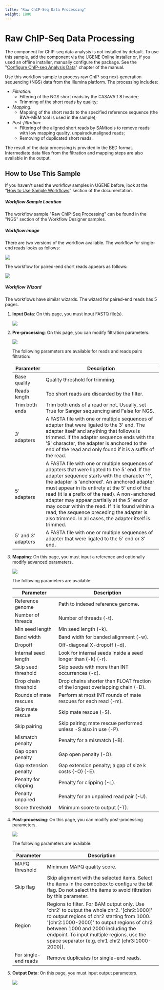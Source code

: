 ```yaml
---
title: "Raw ChIP-Seq Data Processing"
weight: 1800
---
```


# Raw ChIP-Seq Data Processing

The component for ChIP-seq data analysis is not installed by default. To use this sample, add the component via the UGENE Online Installer or, if you used an offline installer, manually configure the package. See the "[Configure ChIP-seq Analysis Data](/wiki/pages/createpage.action?spaceKey=UM&title=Configure+ChIP-Seq+Analysis+Data&linkCreation=true&fromPageId=65930463)" chapter of the manual.

Use this workflow sample to process raw ChIP-seq next-generation sequencing (NGS) data from the Illumina platform. The processing includes:

* _Filtration:_
  * Filtering of the NGS short reads by the CASAVA 1.8 header;
  * Trimming of the short reads by quality;
* _Mapping:_
  * Mapping of the short reads to the specified reference sequence (the BWA-MEM tool is used in the sample);
* _Post-filtration:_
  * Filtering of the aligned short reads by SAMtools to remove reads with low mapping quality, unpaired/unaligned reads;
  * Removing of duplicated short reads.

The result of the data processing is provided in the BED format. Intermediate data files from the filtration and mapping steps are also available in the output.

## How to Use This Sample

If you haven't used the workflow samples in UGENE before, look at the "[How to Use Sample Workflows](../../introduction/how-to-use-sample-workflows)" section of the documentation.

##### Workflow Sample Location

The workflow sample "Raw ChIP-Seq Processing" can be found in the "NGS" section of the Workflow Designer samples.

##### Workflow Image

There are two versions of the workflow available. The workflow for single-end reads looks as follows:

![](/images/65930463/65930464.png)

The workflow for paired-end short reads appears as follows:

![](/images/65930463/65930465.png)

##### Workflow Wizard

The workflows have similar wizards. The wizard for paired-end reads has 5 pages.

1. **Input Data**: On this page, you must input FASTQ file(s).

   ![](/images/65930463/65930466.png)

2. **Pre-processing**: On this page, you can modify filtration parameters.

   ![](/images/65930463/65930467.png)

   The following parameters are available for reads and reads pairs filtration:

   | Parameter         | Description |
   |-------------------|-------------|
   | Base quality      | Quality threshold for trimming. |
   | Reads length      | Too short reads are discarded by the filter. |
   | Trim both ends    | Trim both ends of a read or not. Usually, set True for Sanger sequencing and False for NGS. |
   | 3' adapters       | A FASTA file with one or multiple sequences of adapter that were ligated to the 3' end. The adapter itself and anything that follows is trimmed. If the adapter sequence ends with the '$' character, the adapter is anchored to the end of the read and only found if it is a suffix of the read. |
   | 5' adapters       | A FASTA file with one or multiple sequences of adapters that were ligated to the 5' end. If the adapter sequence starts with the character '^', the adapter is 'anchored'. An anchored adapter must appear in its entirety at the 5' end of the read (it is a prefix of the read). A non-anchored adapter may appear partially at the 5' end or may occur within the read. If it is found within a read, the sequence preceding the adapter is also trimmed. In all cases, the adapter itself is trimmed. |
   | 5' and 3' adapters| A FASTA file with one or multiple sequences of adapter that were ligated to the 5' end or 3' end. |

3. **Mapping**: On this page, you must input a reference and optionally modify advanced parameters.

   ![](/images/65930463/65930468.png)

   The following parameters are available:

   | Parameter             | Description |
   |-----------------------|-------------|
   | Reference genome      | Path to indexed reference genome. |
   | Number of threads     | Number of threads (-t). |
   | Min seed length       | Min seed length (-k). |
   | Band width            | Band width for banded alignment (-w). |
   | Dropoff               | Off-diagonal X-dropoff (-d). |
   | Internal seed length  | Look for internal seeds inside a seed longer than {-k} (-r). |
   | Skip seed threshold   | Skip seeds with more than INT occurrences (-c). |
   | Drop chain threshold  | Drop chains shorter than FLOAT fraction of the longest overlapping chain (-D). |
   | Rounds of mate rescues| Perform at most INT rounds of mate rescues for each read (-m). |
   | Skip mate rescue      | Skip mate rescue (-S). |
   | Skip pairing          | Skip pairing; mate rescue performed unless -S also in use (-P). |
   | Mismatch penalty      | Penalty for a mismatch (-B). |
   | Gap open penalty      | Gap open penalty (-O). |
   | Gap extension penalty | Gap extension penalty; a gap of size k costs {-O} (-E). |
   | Penalty for clipping  | Penalty for clipping (-L). |
   | Penalty unpaired      | Penalty for an unpaired read pair (-U). |
   | Score threshold       | Minimum score to output (-T). |

4. **Post-processing**: On this page, you can modify post-processing parameters.

   ![](/images/65930463/65930469.png)

   The following parameters are available:

   | Parameter    | Description |
   |--------------|-------------|
   | MAPQ threshold| Minimum MAPQ quality score. |
   | Skip flag     | Skip alignment with the selected items. Select the items in the combobox to configure the bit flag. Do not select the items to avoid filtration by this parameter. |
   | Region        | Regions to filter. For BAM output only. Use 'chr2' to output the whole chr2. '[chr2:1000]' to output regions of chr2 starting from 1000. '[chr2:1000-2000]' to output regions of chr2 between 1000 and 2000 including the endpoint. To input multiple regions, use the space separator (e.g. chr1 chr2 [chr3:1000-2000]). |
   | For single-end reads | Remove duplicates for single-end reads. |

5. **Output Data**: On this page, you must input output parameters.

   ![](/images/65930463/65930470.png)